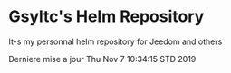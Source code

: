 # Gsyltc's Helm Repository

It-s my personnal helm repository for Jeedom and others

Derniere mise a jour Thu Nov  7 10:34:15 STD 2019
